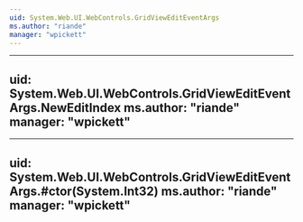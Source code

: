 ```yaml
---
uid: System.Web.UI.WebControls.GridViewEditEventArgs
ms.author: "riande"
manager: "wpickett"
---
```


---
uid: System.Web.UI.WebControls.GridViewEditEventArgs.NewEditIndex
ms.author: "riande"
manager: "wpickett"
---

---
uid: System.Web.UI.WebControls.GridViewEditEventArgs.#ctor(System.Int32)
ms.author: "riande"
manager: "wpickett"
---
